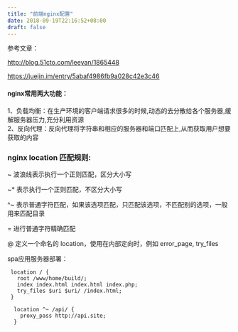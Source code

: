 ```yaml
---
title: "前端nginx配置"
date: 2018-09-19T22:16:52+08:00
draft: false
---
```


参考文章：
 
http://blog.51cto.com/leeyan/1865448

https://juejin.im/entry/5abaf4986fb9a028c42e3c46

#### nginx常用两大功能：
1、负载均衡：在生产环境的客户端请求很多的时候,动态的去分散给各个服务器,缓解服务器压力,充分利用资源<br>
2、反向代理：反向代理将字符串和相应的服务器和端口匹配上,从而获取用户想要获取的内容

### nginx location 匹配规则:
~ 波浪线表示执行一个正则匹配，区分大小写

~* 表示执行一个正则匹配，不区分大小写

^~ 表示普通字符匹配，如果该选项匹配，只匹配该选项，不匹配别的选项，一般用来匹配目录

= 进行普通字符精确匹配

@ 定义一个命名的 location，使用在内部定向时，例如 error_page, try_files

spa应用服务器部署：

```
 location / {
   root /www/home/build/;
   index index.html index.html index.php;
   try_files $uri $uri/ /index.html;
 }

  location ^~ /api/ {
    proxy_pass http://api.site;
  }
```






